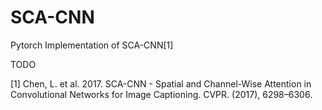 # SCA-CNN
Pytorch Implementation of SCA-CNN[1] 

TODO


[1]	Chen, L. et al. 2017. SCA-CNN - Spatial and Channel-Wise Attention in Convolutional Networks for Image Captioning. CVPR. (2017), 6298–6306.
